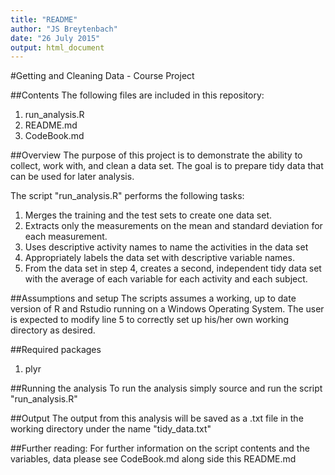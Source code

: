 ```yaml
---
title: "README"
author: "JS Breytenbach"
date: "26 July 2015"
output: html_document
---
```


#Getting and Cleaning Data - Course Project

##Contents
The following files are included in this repository:<br/>
1. run_analysis.R<br/>
2. README.md<br/>
3. CodeBook.md<br/>

##Overview
The purpose of this project is to demonstrate the ability to collect, work with, and clean a data set. The goal is to prepare tidy data that can be used for later analysis.

The script "run_analysis.R" performs the following tasks:<br/>
1. Merges the training and the test sets to create one data set.<br/>
2. Extracts only the measurements on the mean and standard deviation for each measurement. <br/>
3. Uses descriptive activity names to name the activities in the data set<br/>
4. Appropriately labels the data set with descriptive variable names. <br/>
5. From the data set in step 4, creates a second, independent tidy data set with the average of each variable for each activity and each subject.

##Assumptions and setup
The scripts assumes a working, up to date version of R and Rstudio running on a Windows Operating System.
The user is expected to modify line 5 to correctly set up his/her own working directory as desired.

##Required packages
1. plyr

##Running the analysis
To run the analysis simply source and run the script "run_analysis.R"

##Output
The output from this analysis will be saved as a .txt file in the working directory under the name "tidy_data.txt"

##Further reading:
For further information on the script contents and the variables, data please see CodeBook.md along side this README.md
